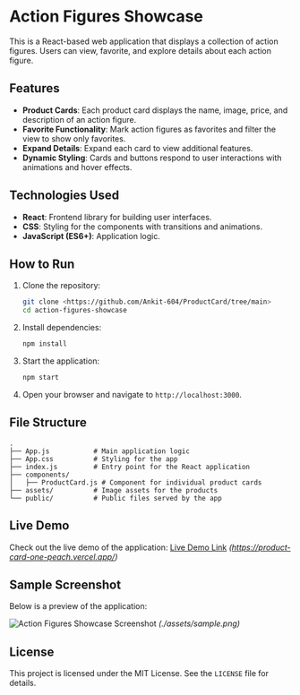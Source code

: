 # Action Figures Showcase

This is a React-based web application that displays a collection of action figures. Users can view, favorite, and explore details about each action figure.

## Features

- **Product Cards**: Each product card displays the name, image, price, and description of an action figure.
- **Favorite Functionality**: Mark action figures as favorites and filter the view to show only favorites.
- **Expand Details**: Expand each card to view additional features.
- **Dynamic Styling**: Cards and buttons respond to user interactions with animations and hover effects.

## Technologies Used

- **React**: Frontend library for building user interfaces.
- **CSS**: Styling for the components with transitions and animations.
- **JavaScript (ES6+)**: Application logic.

## How to Run

1. Clone the repository:

   ```bash
   git clone <https://github.com/Ankit-604/ProductCard/tree/main>
   cd action-figures-showcase
   ```

2. Install dependencies:

   ```bash
   npm install
   ```

3. Start the application:

   ```bash
   npm start
   ```

4. Open your browser and navigate to `http://localhost:3000`.

## File Structure

```
.
├── App.js           # Main application logic
├── App.css          # Styling for the app
├── index.js         # Entry point for the React application
├── components/
│   ├── ProductCard.js # Component for individual product cards
├── assets/          # Image assets for the products
└── public/          # Public files served by the app
```

## Live Demo

Check out the live demo of the application: [Live Demo Link](#) _(https://product-card-one-peach.vercel.app/)_

## Sample Screenshot

Below is a preview of the application:

![Action Figures Showcase Screenshot](#) _(./assets/sample.png)_

## License

This project is licensed under the MIT License. See the `LICENSE` file for details.
